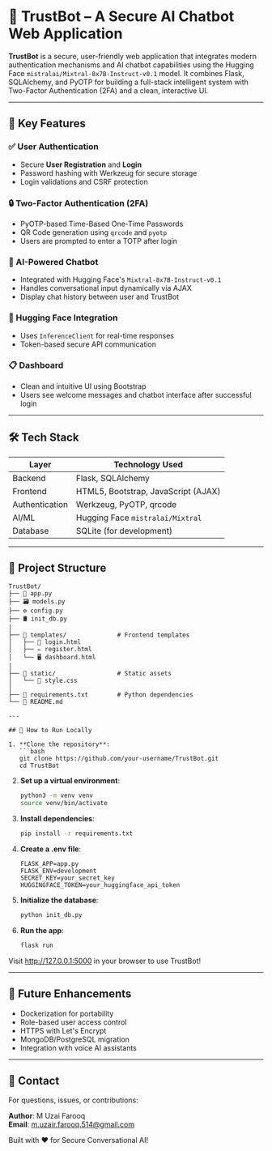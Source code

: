 # 🤖 TrustBot – A Secure AI Chatbot Web Application

**TrustBot** is a secure, user-friendly web application that integrates modern authentication mechanisms and AI chatbot capabilities using the Hugging Face `mistralai/Mixtral-8x7B-Instruct-v0.1` model. It combines Flask, SQLAlchemy, and PyOTP for building a full-stack intelligent system with Two-Factor Authentication (2FA) and a clean, interactive UI.

---

## 🔐 Key Features

### ✅ User Authentication
- Secure **User Registration** and **Login**
- Password hashing with Werkzeug for secure storage
- Login validations and CSRF protection

### 🔒 Two-Factor Authentication (2FA)
- PyOTP-based Time-Based One-Time Passwords
- QR Code generation using `qrcode` and `pyotp`
- Users are prompted to enter a TOTP after login

### 🤖 AI-Powered Chatbot
- Integrated with Hugging Face's `Mixtral-8x7B-Instruct-v0.1`
- Handles conversational input dynamically via AJAX
- Display chat history between user and TrustBot

### 🧠 Hugging Face Integration
- Uses `InferenceClient` for real-time responses
- Token-based secure API communication

### 📋 Dashboard
- Clean and intuitive UI using Bootstrap
- Users see welcome messages and chatbot interface after successful login

---

## 🛠️ Tech Stack

| Layer        | Technology Used                     |
|--------------|-------------------------------------|
| Backend      | Flask, SQLAlchemy                   |
| Frontend     | HTML5, Bootstrap, JavaScript (AJAX) |
| Authentication | Werkzeug, PyOTP, qrcode            |
| AI/ML        | Hugging Face `mistralai/Mixtral`    |
| Database     | SQLite (for development)            |

---

## 📁 Project Structure

```text
TrustBot/
├── 🐍 app.py                 
├── 🗃️ models.py              
├── ⚙️ config.py               
├── 🛢️ init_db.py             
│
├── 📂 templates/              # Frontend templates
│   ├── 🔑 login.html          
│   ├── ✏️ register.html       
│   └── 🖥️ dashboard.html      
│
├── 📂 static/                 # Static assets
│   └── 🎨 style.css           
│
├── 📜 requirements.txt        # Python dependencies
└── 📖 README.md               

---

## 🚀 How to Run Locally

1. **Clone the repository**:
   ```bash
   git clone https://github.com/your-username/TrustBot.git
   cd TrustBot
   ```

2. **Set up a virtual environment**:
   ```bash
   python3 -m venv venv
   source venv/bin/activate
   ```

3. **Install dependencies**:
   ```bash
   pip install -r requirements.txt
   ```

4. **Create a .env file**:
   ```env
   FLASK_APP=app.py
   FLASK_ENV=development
   SECRET_KEY=your_secret_key
   HUGGINGFACE_TOKEN=your_huggingface_api_token
   ```

5. **Initialize the database**:
   ```bash
   python init_db.py
   ```

6. **Run the app**:
   ```bash
   flask run
   ```

Visit http://127.0.0.1:5000 in your browser to use TrustBot!

---

## 📌 Future Enhancements
- Dockerization for portability
- Role-based user access control
- HTTPS with Let's Encrypt
- MongoDB/PostgreSQL migration
- Integration with voice AI assistants

---

## 📧 Contact

For questions, issues, or contributions:

**Author**: M Uzai Farooq  
**Email**: m.uzair.farooq.514@gmail.com

Built with ❤️ for Secure Conversational AI!

